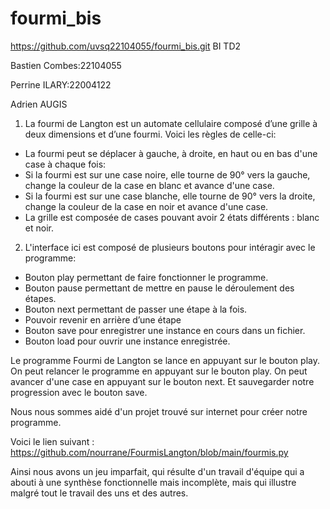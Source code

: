 
# fourmi_bis

https://github.com/uvsq22104055/fourmi_bis.git
BI TD2

Bastien Combes:22104055

Perrine ILARY:22004122

Adrien AUGIS

1. La fourmi de Langton est un automate cellulaire composé d’une grille à deux dimensions et d’une fourmi.
Voici les règles de celle-ci:
* La fourmi peut se déplacer à gauche, à droite, en haut ou en bas d'une case à chaque fois:
* Si la fourmi est sur une case noire, elle tourne de 90° vers la gauche, change la couleur de la case en blanc et avance d'une case.
* Si la fourmi est sur une case blanche, elle tourne de 90° vers la droite, change la couleur de la case en noir et avance d'une case.
* La grille est composée de cases pouvant avoir 2 états différents : blanc et noir.

2. L'interface ici est composé de plusieurs boutons pour intéragir avec le programme:

* Bouton play permettant de faire fonctionner le programme.
* Bouton pause permettant de mettre en pause le déroulement des étapes.
* Bouton next permettant de passer une étape à la fois.
* Pouvoir revenir en arrière d’une étape
* Bouton save pour enregistrer une instance en cours dans un fichier.
* Bouton load pour ouvrir une instance enregistrée.

Le programme Fourmi de Langton se lance en appuyant sur le bouton play. On peut relancer le programme en appuyant sur le bouton play. On peut avancer d'une case en appuyant sur le bouton next. Et sauvegarder notre progression avec le bouton save. 

Nous nous sommes aidé d'un projet trouvé sur internet pour créer notre programme. 

Voici le lien suivant : https://github.com/nourrane/FourmisLangton/blob/main/fourmis.py

Ainsi nous avons un jeu imparfait, qui résulte d'un travail d'équipe qui a abouti à une synthèse fonctionnelle mais incomplète,
mais qui illustre malgré tout le travail des uns et des autres.
